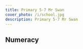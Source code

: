 ```yaml
---
title: Primary 5-7 Mr Swan
cover_photo: /i/school.jpg
description: Primary 5-7 Mr Swan
---
```

## Numeracy